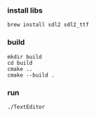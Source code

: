 ### install libs
    brew install sdl2 sdl2_ttf

### build
    mkdir build
    cd build
    cmake ..
    cmake --build .

### run
    ./TextEditor

